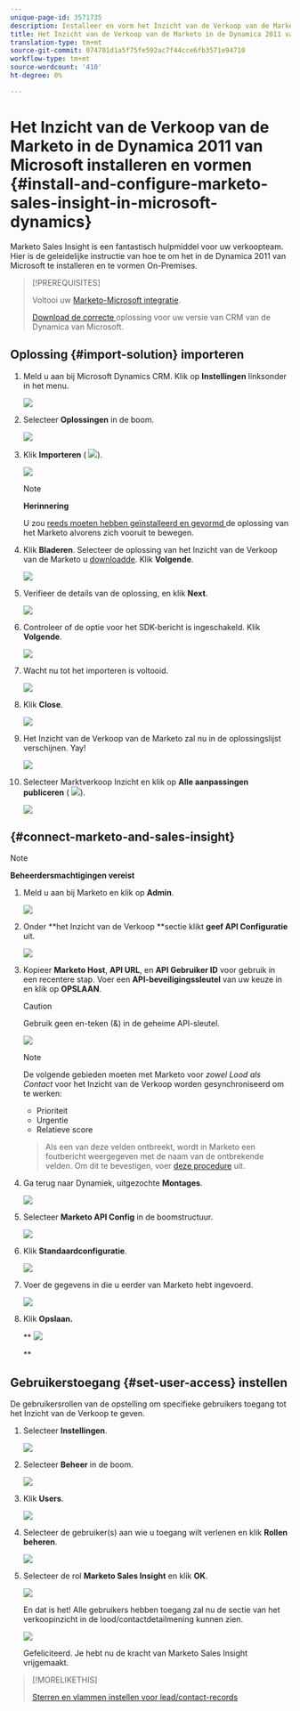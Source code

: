 ```yaml
---
unique-page-id: 3571735
description: Installeer en vorm het Inzicht van de Verkoop van de Marketo in de Dynamica 2011 van Microsoft - Marketo Docs - de Documentatie van het Product
title: Het Inzicht van de Verkoop van de Marketo in de Dynamica 2011 van Microsoft installeren en vormen
translation-type: tm+mt
source-git-commit: 074701d1a5f75fe592ac7f44cce6fb3571e94710
workflow-type: tm+mt
source-wordcount: '410'
ht-degree: 0%

---
```



# Het Inzicht van de Verkoop van de Marketo in de Dynamica 2011 van Microsoft installeren en vormen {#install-and-configure-marketo-sales-insight-in-microsoft-dynamics}

Marketo Sales Insight is een fantastisch hulpmiddel voor uw verkoopteam. Hier is de geleidelijke instructie van hoe te om het in de Dynamica 2011 van Microsoft te installeren en te vormen On-Premises.

>[!PREREQUISITES]
>
>Voltooi uw [Marketo-Microsoft integratie](http://docs.marketo.com/x/DoA2).
>
>[Download de correcte ](http://docs.marketo.com/x/LoJo) oplossing voor uw versie van CRM van de Dynamica van Microsoft.

## Oplossing {#import-solution} importeren

1. Meld u aan bij Microsoft Dynamics CRM. Klik op **Instellingen** linksonder in het menu.

   ![](assets/image2015-5-4-10-3a39-3a44.png)

1. Selecteer **Oplossingen** in de boom.

   ![](assets/image2015-5-4-10-3a41-3a56.png)

1. Klik **Importeren** ( ![](assets/image2015-5-4-10-3a45-3a44.png)).

   ![](assets/image2015-5-4-10-3a42-3a38.png)

   >[!NOTE]
   >
   >**Herinnering**
   >
   >
   >U zou [reeds moeten hebben geïnstalleerd en gevormd ](install-and-configure-marketo-sales-insight-in-microsoft-dynamics-2011.md) de oplossing van het Marketo alvorens zich vooruit te bewegen.

1. Klik **Bladeren**. Selecteer de oplossing van het Inzicht van de Verkoop van de Marketo u [downloadde](download-the-marketo-sales-insight-solution-for-microsoft-dynamics.md). Klik **Volgende**.

   ![](assets/image2015-5-4-10-3a55-3a15.png)

1. Verifieer de details van de oplossing, en klik **Next**.

   ![](assets/image2015-5-4-10-3a57-3a31.png)

1. Controleer of de optie voor het SDK-bericht is ingeschakeld. Klik **Volgende**.

   ![](assets/image2015-5-4-11-3a43-3a37.png)

1. Wacht nu tot het importeren is voltooid.

   ![](assets/image2015-5-4-11-3a0-3a58.png)

1. Klik **Close**.

   ![](assets/crmhand.png)

1. Het Inzicht van de Verkoop van de Marketo zal nu in de oplossingslijst verschijnen. Yay!

   ![](assets/image2015-5-4-11-3a2-3a37.png)

1. Selecteer Marktverkoop Inzicht en klik op **Alle aanpassingen publiceren** ( ![](assets/image2015-5-4-11-3a7-3a8.png)).

   ![](assets/image2015-5-4-11-3a8-3a27.png)

## {#connect-marketo-and-sales-insight}

>[!NOTE]
>
>**Beheerdersmachtigingen vereist**

1. Meld u aan bij Marketo en klik op **Admin**.

   ![](assets/image2014-12-12-9-3a6-3a50.png)

1. Onder **het Inzicht van de Verkoop **sectie klikt **geef API Configuratie** uit.

   ![](assets/image2014-12-12-9-3a7-3a0.png)

1. Kopieer **Marketo Host**, **API URL**, en **API Gebruiker ID** voor gebruik in een recentere stap. Voer een **API-beveiligingssleutel** van uw keuze in en klik op **OPSLAAN**.

   >[!CAUTION]
   >
   >Gebruik geen en-teken (&amp;) in de geheime API-sleutel.

   ![](assets/image2015-5-4-11-3a16-3a3.png)

   >[!NOTE]
   >
   >De volgende gebieden moeten met Marketo voor *zowel Lood als Contact* voor het Inzicht van de Verkoop worden gesynchroniseerd om te werken:
   >
   >    
   >    
   >    * Prioriteit
   >    * Urgentie
   >    * Relatieve score

   >    
   >    
   >Als een van deze velden ontbreekt, wordt in Marketo een foutbericht weergegeven met de naam van de ontbrekende velden. Om dit te bevestigen, voer [deze procedure](../../../../product-docs/marketo-sales-insight/msi-for-microsoft-dynamics/setting-up-and-using/required-fields-for-syncing-marketo-with-dynamics.md) uit.

1. Ga terug naar Dynamiek, uitgezochte **Montages**.

   ![](assets/image2015-5-4-10-3a39-3a44.png)

1. Selecteer **Marketo API Config** in de boomstructuur.

   ![](assets/image2015-5-4-11-3a22-3a41.png)

1. Klik **Standaardconfiguratie**.

   ![](assets/image2015-5-4-11-3a26-3a10.png)

1. Voer de gegevens in die u eerder van Marketo hebt ingevoerd.

   ![](assets/image2015-5-4-11-3a27-3a16.png)

1. Klik **Opslaan.**

   ** ![](assets/image2015-5-4-11-3a28-3a13.png)

   **

## Gebruikerstoegang {#set-user-access} instellen

De gebruikersrollen van de opstelling om specifieke gebruikers toegang tot het Inzicht van de Verkoop te geven.

1. Selecteer **Instellingen**.

   ![](assets/image2015-5-4-11-3a30-3a54.png)

1. Selecteer **Beheer** in de boom.

   ![](assets/image2015-5-4-11-3a31-3a39.png)

1. Klik **Users**.

   ![](assets/image2015-5-4-11-3a32-3a25.png)

1. Selecteer de gebruiker(s) aan wie u toegang wilt verlenen en klik **Rollen beheren**.

   ![](assets/image2015-5-4-11-3a35-3a8.png)

1. Selecteer de rol **Marketo Sales Insight** en klik **OK**.

   ![](assets/image2015-5-4-11-3a36-3a59.png)

   En dat is het! Alle gebruikers hebben toegang zal nu de sectie van het verkoopinzicht in de lood/contactdetailmening kunnen zien.

   ![](assets/image2015-5-4-11-3a39-3a23.png)

   Gefeliciteerd. Je hebt nu de kracht van Marketo Sales Insight vrijgemaakt.

>[!MORELIKETHIS]
>
>[Sterren en vlammen instellen voor lead/contact-records](http://docs.marketo.com/x/BICMAg)

